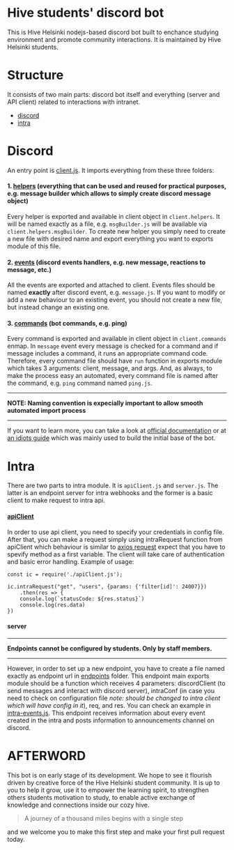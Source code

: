 # Hive students' discord bot

This is Hive Helsinki nodejs-based discord bot built to enchance studying environment and promote community interactions. It is maintained by Hive Helsinki students. 

# Structure

It consists of two main parts: discord bot itself and everything (server and API client) related to interactions with intranet. 
  - [discord](https://github.com/hivehelsinki/discord-student/tree/main/discord)
  - [intra](https://github.com/hivehelsinki/discord-student/tree/main/intra)

# Discord

An entry point is [client.js](https://github.com/hivehelsinki/discord-student/blob/main/discord/client.js). It imports everything from these three folders: 

 #### 1. [helpers](https://github.com/hivehelsinki/discord-student/tree/main/discord/helpers) (everything that can be used and reused for practical purposes, e.g. message builder which allows to simply create discord message object)
Every helper is exported and available in client object in `client.helpers`. It will be named exactly as a file, e.g. `msgBuilder.js` will be available via `client.helpers.msgBuilder`. To create new helper you simply need to create a new file with desired name and export everything you want to exports module of this file. 
 #### 2. [events](https://github.com/hivehelsinki/discord-student/tree/main/discord/events) (discord events handlers, e.g. new message, reactions to message, etc.)
 All the events are exported and attached to client. Events files should be named **exactly** after discord event, e.g. `message.js`. If you want to modify or add a new behaviour to an existing event, you should not create a new file, but instead change an existing one. 
 #### 3. [commands](https://github.com/hivehelsinki/discord-student/tree/main/discord/commands) (bot commands, e.g. ping) 
Every command is exported and available in client object in `client.commands` enmap. In `message` event every message is checked for a command and if message includes a command, it runs an appropriate command code. Therefore, every command file should have `run` function in exports module which takes 3 arguments: client, message, and args. And, as always, to make the process easy an automated, every command file is named after the command, e.g. `ping` command named `ping.js`.

---
**NOTE: Naming convention is expecially important to allow smooth automated import process**

---
If you want to learn more, you can take a look at [official documentation](https://discord.js.org/#/docs/main/stable/general/welcome) or at [an idiots guide](https://anidiots.guide/) which was mainly used to build the initial base of the bot. 
# Intra

There are two parts to intra module. It is `apiClient.js` and `server.js`. The latter is an endpoint server for intra webhooks and the former is a basic client to make request to intra api. 

#### [apiClient](https://github.com/hivehelsinki/discord-student/blob/main/intra/apiClient.js)
In order to use api client, you need to specify your credentials in config file. After that, you can make a request simply using intraRequest function from apiClient which behaviour is similar to [axios request](https://github.com/axios/axios#axios-api) expect that you have to spevify method as a first variable. The client will take care of authentication and basic error handling. 
Example of usage: 
```
const ic = require('./apiClient.js');

ic.intraRequest("get", "users", {params: {'filter[id]': 24007}})
	.then(res => {
	console.log(`statusCode: ${res.status}`)
	console.log(res.data)
})
```

#### server
--- 
**Endpoints cannot be configured by students. Only by staff members.** 

--- 
However, in order to set up a new endpoint, you have to create a file named exactly as endpoint url in [endpoints](https://github.com/hivehelsinki/discord-student/blob/main/intra/endpoints/) folder. This endpoint main exports module should be a function which receives 4 parameters: discordClient (to send messages and interact with discord server), intraConf (in case you need to check on configuration file *note: should be changed to intra client which will have config in it*), req, and res. 
You can check an example in [intra-events.js](https://github.com/hivehelsinki/discord-student/blob/main/intra/endpoints/intra-events.js). This endpoint receives information about every event created in the intra and posts information to announcements channel on discord.

# AFTERWORD
This bot is on early stage of its development. We hope to see it flourish driven by creative force of the Hive Helsinki student community. It is up to you to help it grow, use it to empower the learning spirit, to strengthen others students motivation to study, to enable active exchange of knowledge and connections inside our cozy hive. 
> A journey of a thousand miles begins with a single step

and we welcome you to make this first step and make your first pull request today. 

